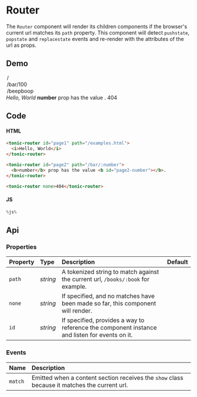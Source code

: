 # Router
The `Router` component will render its children components if the browser's current url matches its `path` property. This component will detect `pushstate`, `popstate` and `replacestate` events and re-render with the attributes of the url as props.

## Demo

<div class="example">
  <tonic-select
    id="tonic-router-select"
    value="/"
    label="Select a URL">
    <option value="/examples.html">/</option>
    <option value="/bar/100">/bar/100</option>
    <option value="/beepboop">/beepboop</option>
  </tonic-select>
  <tonic-router id="page1" path="/examples.html">
    <i>Hello, World</i>
  </tonic-router>
  <tonic-router id="page2" path="/bar/:number">
    <b>number</b> prop has the value <b id="page2-number"></b>.
  </tonic-router>
  <tonic-router>
    404
  </tonic-router>
</div>

## Code

#### HTML

```html
<tonic-router id="page1" path="/examples.html">
  <i>Hello, World</i>
</tonic-router>

<tonic-router id="page2" path="/bar/:number">
  <b>number</b> prop has the value <b id="page2-number"></b>.
</tonic-router>

<tonic-router none>404</tonic-router>
```

#### JS

```js
%js%
```



## Api

### Properties

| Property | Type | Description | Default |
| :--- | :--- | :--- | :--- |
| `path` | *string* | A tokenized string to match against the current url, `/books/:book` for example. | |
| `none` | *string* | If specified, and no matches have been made so far, this component will render. | |
| `id` | *string* | If specified, provides a way to reference the component instance and listen for events on it. | |


### Events

| Name | Description |
| :--- | :--- |
| `match` | Emitted when a content section receives the `show` class because it matches the current url. |
